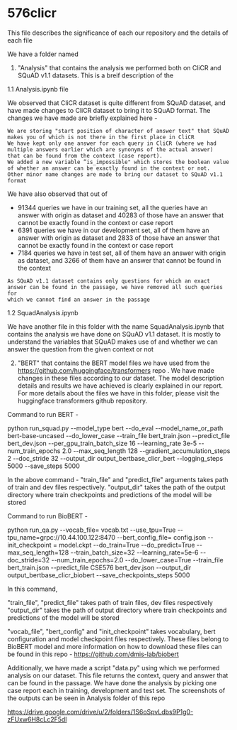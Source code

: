 # 576clicr

This file describes the significance of each our repository and the details of each file

We have a folder named 

1. "Analysis" that contains the analysis we performed both on CliCR and SQuAD v1.1 datasets. This is a breif  description of the 

  1.1 Analysis.ipynb file

  We observed that CliCR dataset is quite different from SQuAD dataset, and have made changes to CliCR dataset to bring it to SQuAD format.
  The changes we have made are briefly explained here -

    We are storing "start position of character of answer text" that SQuAD makes you of which is not there in the first place in CliCR
    We have kept only one answer for each query in CliCR (where we had multiple answers earlier which are synonyms of the actual answer)
    that can be found from the context (case report).
    We added a new variable ”is_impossible" which stores the boolean value of whether an answer can be exactly found in the context or not.
    Other minor name changes are made to bring our dataset to SQuAD v1.1 format

   We have also observed that out of 
   - 91344 queries we have in our training set, all the queries have an answer with origin as dataset and 40283 of those have an answer that
     cannot be exactly found in the context or case report
   - 6391 queries we have in our development set, all of them have an answer with origin as dataset and 2833 of those have an answer that
     cannot be exactly found in the context or case report
   - 7184 queries we have in test set, all of them have an answer with origin as dataset, and 3266 of them have an answer that cannot be found
     in the context
   
    As SQuAD v1.1 dataset contains only questions for which an exact answer can be found in the passage, we have removed all such queries for 
    which we cannot find an answer in the passage
    
  1.2 SquadAnalysis.ipynb 

  We have another file in this folder with the name SquadAnalysis.ipynb that contains the analysis we have done on SQuAD v1.1 dataset. It 
  is mostly to understand the variables that SQuAD makes use of and whether we can answer the question from the given context or not
  
 
2. "BERT" that contains the BERT model files we have used from the https://github.com/huggingface/transformers repo . We have made changes
in these files according to our dataset. The model description details and results we have achieved is clearly explained in our report.
For more details about the files we have in this folder, please visit the huggingface transformers github repository.

Command to run BERT -

python run_squad.py --model_type bert --do_eval --model_name_or_path  bert-base-uncased  --do_lower_case --train_file bert_train.json --predict_file bert_dev.json  --per_gpu_train_batch_size 16 --learning_rate 3e-5 --num_train_epochs 2.0  --max_seq_length 128  --gradient_accumulation_steps 2 --doc_stride 32 --output_dir output_bertbase_clicr_bert --logging_steps 5000 --save_steps 5000

In the above command -
"train_file" and "predict_file" arguments takes path of train and dev files respectively.
"output_dir" takes the path of the output directory where train checkpoints and predictions of the model will be stored

Command to run BioBERT -

python run_qa.py --vocab_file= vocab.txt --use_tpu=True --tpu_name=grpc://10.44.100.122:8470 --bert_config_file= config.json 
--init_checkpoint = model.ckpt --do_train=True --do_predict=True --max_seq_length=128 --train_batch_size=32 --learning_rate=5e-6 --doc_stride=32 --num_train_epochs=2.0 --do_lower_case=True --train_file bert_train.json --predict_file CSE576 bert_dev.json --output_dir output_bertbase_clicr_biobert --save_checkpoints_steps 5000 

In this command,

"train_file", "predict_file" takes path of train files, dev files respectively 
"output_dir" takes the path of output directory where train checkpoints and predictions of the model will be stored 

"vocab_file", "bert_config" and "init_checkpoint" takes vocabulary, bert configuration and model checkpoint files respectively. These files belong to BioBERT model and more information on how to download these files can be found in this repo - https://github.com/dmis-lab/biobert


Additionally,
we have made a script "data.py" using which we performed analysis on our dataset. This file returns the context, query and answer that can  be found in the passage. We have done the analysis by picking one case report each in training, development and test set. The screenshots of the outputs can be seen in Analysis folder of this repo



https://drive.google.com/drive/u/2/folders/1S6oSpvLdbs9P1g0-zFUxw6H8cLc2F5dl
  
 
